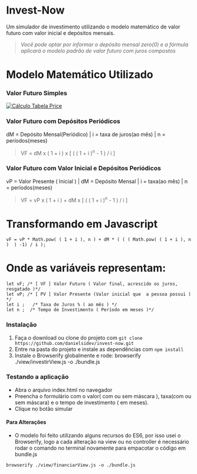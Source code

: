 Invest-Now
==============

Um simulador de investimento utilizando o modelo matemático de valor futuro com valor inicial e depósitos mensais.

> *Você pode optar por  informar o depósito mensal zero(0) e a fórmula aplicará o modelo padrão de valor futuro com juros compostos*

Modelo Matemático Utilizado
==============
### Valor Futuro Simples
[![Cálculo Tabela Price](https://www.renatrader.com.br/images/aprender/matematica-financeira/image012.gif "Juros Compostos")](https://www.renatrader.com.br/images/aprender/matematica-financeira/image012.gif "Juros Compostos")

### Valor Futuro com Depósitos Periódicos
dM = Depósito Mensal(Periódico) | i = taxa de juros(ao mês) | n = períodos(meses)
> VF = dM x ( 1 + i ) x &#91; ( ( 1 + i )<SUP>n</SUP> - 1 ) / i &#93;

### Valor Futuro com Valor Inicial e Depósitos Periódicos
vP = Valor Presente ( Inicial )  |  dM = Depósito Mensal | i = taxa(ao mês) | n = períodos(meses)
> VF = vP x ( 1 + i ) + dM x &#91; ( ( 1 + i )<SUP>n</SUP> - 1 ) / i &#93;

Transformando em Javascript
==============
```
vF = vP * Math.pow( ( 1 + i ), n ) + dM * ( ( ( Math.pow( ( 1 + i ), n )  ) -1) / i );
```

Onde as variáveis representam:
==============
```
let vF; /* [ VF ] Valor Futuro ( Valor final, acrescido os juros, resgatado )*/
let vP; /* [ PV ] Valor Presente (Valor inicial que  a pessoa possui ) */
let i ;   /* Taxa de Juros % ( ao mês ) */
let n ;  /* Tempo de Investimento ( Período em meses )*/
```
### Instalação

1. Faça o download ou clone do projeto com `git clone https://github.com/danielsidev/invest-now.git`
2. Entre na pasta do projeto e instale as dependências com `npm install`
3. Instale o Browserify globalmente e rode: browserify ./view/investirView.js -o ./bundle.js

### Testando a aplicação

- Abra o arquivo index.html no navegador
- Preencha o formulário com o valor( com ou sem máscara ), taxa(com ou sem máscara) e  o tempo de investimento ( em meses).
- Clique no botão simular

#### Para Alterações

- O modelo foi feito utilizando alguns recursos do ES6, por isso usei o Browserify, logo a cada alteração na view ou no controller é necessário rodar o comando no terminal novamente para empacotar o código em bundle.js
```
browserify ./view/financiarView.js -o ./bundle.js
```

